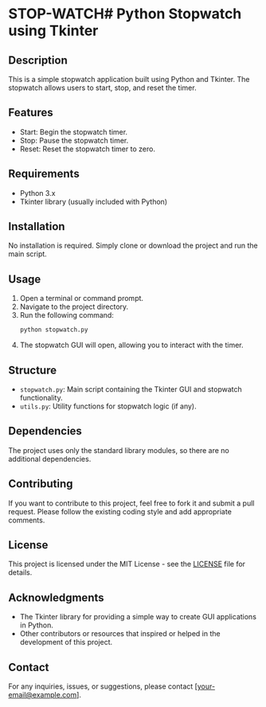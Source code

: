 # STOP-WATCH# Python Stopwatch using Tkinter

## Description
This is a simple stopwatch application built using Python and Tkinter. The stopwatch allows users to start, stop, and reset the timer.

## Features
- Start: Begin the stopwatch timer.
- Stop: Pause the stopwatch timer.
- Reset: Reset the stopwatch timer to zero.

## Requirements
- Python 3.x
- Tkinter library (usually included with Python)

## Installation
No installation is required. Simply clone or download the project and run the main script.

## Usage
1. Open a terminal or command prompt.
2. Navigate to the project directory.
3. Run the following command:
    ```bash
    python stopwatch.py
    ```
4. The stopwatch GUI will open, allowing you to interact with the timer.

## Structure
- `stopwatch.py`: Main script containing the Tkinter GUI and stopwatch functionality.
- `utils.py`: Utility functions for stopwatch logic (if any).

## Dependencies
The project uses only the standard library modules, so there are no additional dependencies.

## Contributing
If you want to contribute to this project, feel free to fork it and submit a pull request. Please follow the existing coding style and add appropriate comments.

## License
This project is licensed under the MIT License - see the [LICENSE](LICENSE) file for details.

## Acknowledgments
- The Tkinter library for providing a simple way to create GUI applications in Python.
- Other contributors or resources that inspired or helped in the development of this project.

## Contact
For any inquiries, issues, or suggestions, please contact [your-email@example.com].

